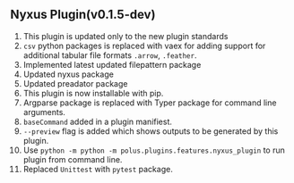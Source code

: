 ## Nyxus Plugin(v0.1.5-dev)
1. This plugin is updated only to the new plugin standards
2. `csv` python packages is replaced with vaex for adding support for additional tabular file formats `.arrow`, `.feather`.
3. Implemented latest updated filepattern package
4. Updated nyxus package
5. Updated preadator package
6. This plugin is now installable with pip.
7. Argparse package is replaced with Typer package for command line arguments.
8. `baseCommand` added in a plugin manifiest.
9. `--preview` flag is added which shows outputs to be generated by this plugin.
10. Use `python -m python -m polus.plugins.features.nyxus_plugin` to run plugin from command line.
11. Replaced `Unittest` with `pytest` package.

